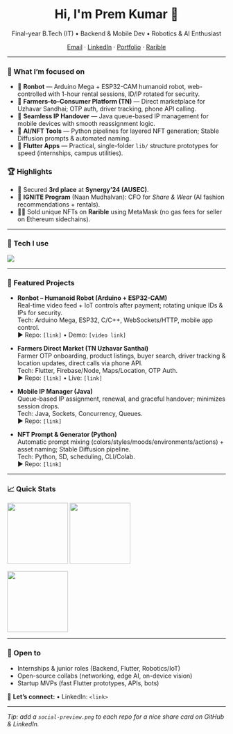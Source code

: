 <!-- Banner (optional). Upload banner.png to this repo and uncomment below -->
<!-- <img src="banner.png" alt="Prem Kumar — Portfolio Banner" /> -->

<h1 align="center">Hi, I'm Prem Kumar 👋</h1>
<p align="center">
  Final-year B.Tech (IT) • Backend & Mobile Dev • Robotics & AI Enthusiast
</p>

<p align="center">
  <a href="mailto:<your-email>">Email</a> ·
  <a href="https://www.linkedin.com/in/<your-handle>">LinkedIn</a> ·
  <a href="https://<your-portfolio-or-sproutern.com>">Portfolio</a> ·
  <a href="https://rarible.com/<your-rarible>">Rarible</a>
</p>

---

### 🚀 What I’m focused on
- 🤖 **Ronbot** — Arduino Mega + ESP32-CAM humanoid robot, web-controlled with 1-hour rental sessions, ID/IP rotated for security.
- 🌾 **Farmers–to–Consumer Platform (TN)** — Direct marketplace for Uzhavar Sandhai; OTP auth, driver tracking, phone API calling.
- 📶 **Seamless IP Handover** — Java queue-based IP management for mobile devices with smooth reassignment logic.
- 🧠 **AI/NFT Tools** — Python pipelines for layered NFT generation; Stable Diffusion prompts & automated naming.
- 📱 **Flutter Apps** — Practical, single-folder `lib/` structure prototypes for speed (internships, campus utilities).

### 🏆 Highlights
- 🥉 Secured **3rd place** at **Synergy’24 (AUSEC)**.
- 💬 **IGNITE Program** (Naan Mudhalvan): CFO for *Share & Wear* (AI fashion recommendations + rentals).
- 🧑‍💻 Sold unique NFTs on **Rarible** using MetaMask (no gas fees for seller on Ethereum sidechains).

---

### 🧰 Tech I use
<p>
  <img src="https://skillicons.dev/icons?i=python,java,js,ts,flutter,dart,arduino,esp32,solidity,git,githubactions,linux,sqlite,mysql,postgres,redis,react,tailwind,figma,androidstudio,vscode,docker" />
</p>

---

### 📌 Featured Projects
- **Ronbot – Humanoid Robot (Arduino + ESP32-CAM)**  
  Real-time video feed + IoT controls after payment; rotating unique IDs & IPs for security.  
  Tech: Arduino Mega, ESP32, C/C++, WebSockets/HTTP, mobile app control.  
  ▶️ Repo: `[link]` • Demo: `[video link]`

- **Farmers Direct Market (TN Uzhavar Santhai)**  
  Farmer OTP onboarding, product listings, buyer search, driver tracking & location updates, direct calls via phone API.  
  Tech: Flutter, Firebase/Node, Maps/Location, OTP Auth.  
  ▶️ Repo: `[link]` • Live: `[link]`

- **Mobile IP Manager (Java)**  
  Queue-based IP assignment, renewal, and graceful handover; minimizes session drops.  
  Tech: Java, Sockets, Concurrency, Queues.  
  ▶️ Repo: `[link]`

- **NFT Prompt & Generator (Python)**  
  Automatic prompt mixing (colors/styles/moods/environments/actions) + asset naming; Stable Diffusion pipeline.  
  Tech: Python, SD, scheduling, CLI/Colab.  
  ▶️ Repo: `[link]`

---

### 📈 Quick Stats
<!-- Replace <your-username> throughout -->
<p>
  <img src="https://github-readme-stats.vercel.app/api?username=<your-username>&show_icons=true&hide_title=true" height="140" />
  <img src="https://github-readme-streak-stats.herokuapp.com?user=<your-username>" height="140" />
</p>
<p>
  <img src="https://github-readme-stats.vercel.app/api/top-langs/?username=<your-username>&layout=compact" height="140" />
</p>

---

### 🤝 Open to
- Internships & junior roles (Backend, Flutter, Robotics/IoT)
- Open-source collabs (networking, edge AI, on-device vision)
- Startup MVPs (fast Flutter prototypes, APIs, bots)

💬 **Let’s connect:** <your-email> • LinkedIn: `<link>`

---

*Tip: add a `social-preview.png` to each repo for a nice share card on GitHub & LinkedIn.*
